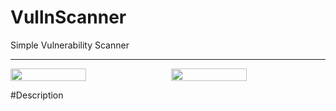 <strong><h1> VullnScanner </h1></strong>
Simple Vulnerability Scanner
<hr>

<div style="display: flex; justify-content: space-between;">
  <img src="https://github.com/prashik287/VullnScanner/blob/main/screenshots/home.PNG" style="width: 49%;">
  <img src="https://github.com/prashik287/VullnScanner/blob/main/screenshots/portscan.PNG" style="width: 49%;">
</div>


<!-- ![alt text](https://github.com/prashik287/VullnScanner/blob/main/screenshots/home.PNG)
![alt text](https://github.com/prashik287/VullnScanner/blob/main/screenshots/portscan.PNG)
![alt text](https://github.com/prashik287/VullnScanner/blob/main/screenshots/recon.png) -->

#Description

